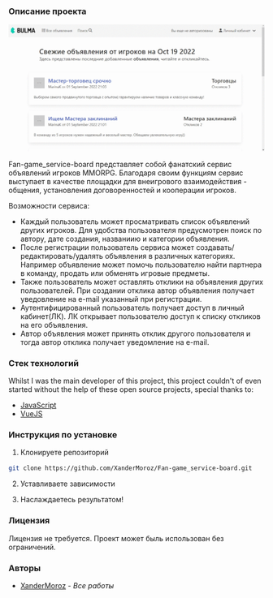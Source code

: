 

### Описание проекта

![Screen Shot](Demo_scrincast.gif)

Fan-game_service-board представляет собой фанатский сервис объявлений игроков MMORPG. Благодаря своим функциям сервис выступает в качестве площадки для внеигрового взаимодействия - общения, установления договоренностей и кооперации игроков. 

Возможности сервиса:

* Каждый пользователь может просматривать список объявлений других игроков. Для удобства пользователя предусмотрен поиск по автору, дате создания, названиию и категории объявления.  
* После регистрации пользователь сервиса может создавать/редактировать/удалять объявления в различных категориях. Например объявление может помочь пользователю найти партнера в команду, продать или обменять игровые предметы.
* Также пользователь может оставлять отклики на объявления других пользователей. При создании отклика автор объявления получает уведовление на e-mail указанный при регистрации.
* Аутентифицированный пользователь получает доступ в личный кабинет(ЛК). ЛК открывает пользователю доступ к списку откликов на его объявления.
* Автор объявления может принять отклик другого пользователя и тогда автор отклика получает уведомление на e-mail.

### Стек технологий 

Whilst I was the main developer of this project, this project couldn't of even started without the help of these open source projects, special thanks to:

* [JavaScript](https://www.javascript.com/)
* [VueJS](https://vuejs.org/)

### Инструкция по установке 

1. Клонируете репозиторий

```sh
git clone https://github.com/XanderMoroz/Fan-game_service-board.git
```
2. Уставливаете зависимости

3. Наслаждаетесь результатом!

### Лицензия

Лицензия не требуется. Проект может быль использован без ограничений. 

### Авторы

* [XanderMoroz](https://https://github.com/XanderMoroz/) - *Все работы*
